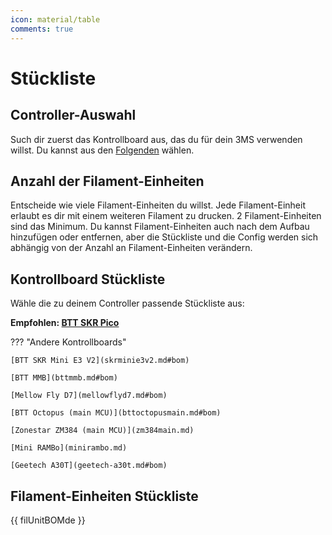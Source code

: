 ```yaml
---
icon: material/table
comments: true
---
```



# Stückliste

## Controller-Auswahl

Such dir zuerst das Kontrollboard aus, das du für dein 3MS verwenden willst. Du kannst aus den [Folgenden](controllers/index.md) wählen.

## Anzahl der Filament-Einheiten

Entscheide wie viele Filament-Einheiten du willst. Jede Filament-Einheit erlaubt es dir mit einem weiteren Filament zu drucken. 2 Filament-Einheiten sind das Minimum. Du kannst Filament-Einheiten auch nach dem Aufbau hinzufügen oder entfernen, aber die Stückliste und die Config werden sich abhängig von der Anzahl an Filament-Einheiten verändern.

## Kontrollboard Stückliste

Wähle die zu deinem Controller passende Stückliste aus:

**Empfohlen: [BTT SKR Pico](skrpico.md#bom)** 

??? "Andere Kontrollboards"

    [BTT SKR Mini E3 V2](skrminie3v2.md#bom)
    
    [BTT MMB](bttmmb.md#bom)
    
    [Mellow Fly D7](mellowflyd7.md#bom)
    
    [BTT Octopus (main MCU)](bttoctopusmain.md#bom)
    
    [Zonestar ZM384 (main MCU)](zm384main.md)
    
    [Mini RAMBo](minirambo.md)
    
    [Geetech A30T](geetech-a30t.md#bom)

## Filament-Einheiten Stückliste

{{ filUnitBOMde }}
